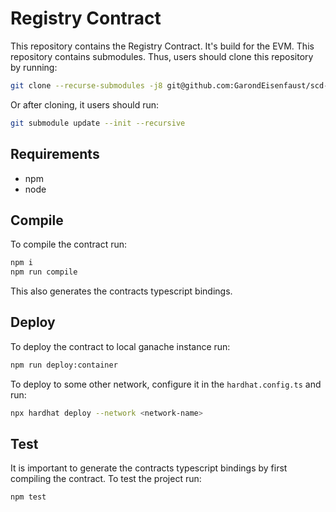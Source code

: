 # Registry Contract

This repository contains the Registry Contract.
It's build for the EVM.
This repository contains submodules.
Thus, users should clone this repository by running:

```bash
git clone --recurse-submodules -j8 git@github.com:GarondEisenfaust/scd-registry-contract.git
```

Or after cloning, it users should run:

```bash
git submodule update --init --recursive
```

## Requirements

- npm
- node

## Compile

To compile the contract run:

```bash
npm i
npm run compile
```

This also generates the contracts typescript bindings.

## Deploy

To deploy the contract to local ganache instance run:

```bash
npm run deploy:container
```

To deploy to some other network, configure it in the `hardhat.config.ts` and run:

```bash
npx hardhat deploy --network <network-name>
```

## Test

It is important to generate the contracts typescript bindings by first compiling the contract.
To test the project run:

```bash
npm test
```
